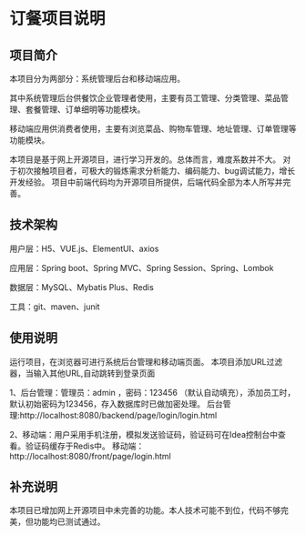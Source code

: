 # 订餐项目说明

## 项目简介
本项目分为两部分：系统管理后台和移动端应用。

其中系统管理后台供餐饮企业管理者使用，主要有员工管理、分类管理、菜品管理、套餐管理、订单细明等功能模块。

移动端应用供消费者使用，主要有浏览菜品、购物车管理、地址管理、订单管理等功能模块。

本项目是基于网上开源项目，进行学习开发的。总体而言，难度系数并不大。 对于初次接触项目者，可极大的锻炼需求分析能力、编码能力、bug调试能力，增长开发经验。 项目中前端代码均为开源项目所提供，后端代码全部为本人所写并完善。

## 技术架构
用户层：H5、VUE.js、ElementUI、axios 

应用层：Spring boot、Spring MVC、Spring Session、Spring、Lombok

数据层：MySQL、Mybatis Plus、Redis 

工具：git、maven、junit

## 使用说明
运行项目，在浏览器可进行系统后台管理和移动端页面。 本项目添加URL过滤器，当输入其他URL,自动跳转到登录页面

1、后台管理：管理员：admin ，密码：123456 （默认自动填充），添加员工时，默认初始密码为123456，存入数据库时已做加密处理。 后台管理:http://localhost:8080/backend/page/login/login.html

2、移动端：用户采用手机注册，模拟发送验证码，验证码可在Idea控制台中查看。验证码缓存于Redis中。 移动端：http://localhost:8080/front/page/login.html

## 补充说明
本项目已增加网上开源项目中未完善的功能。本人技术可能不到位，代码不够完美，但功能均已测试通过。
